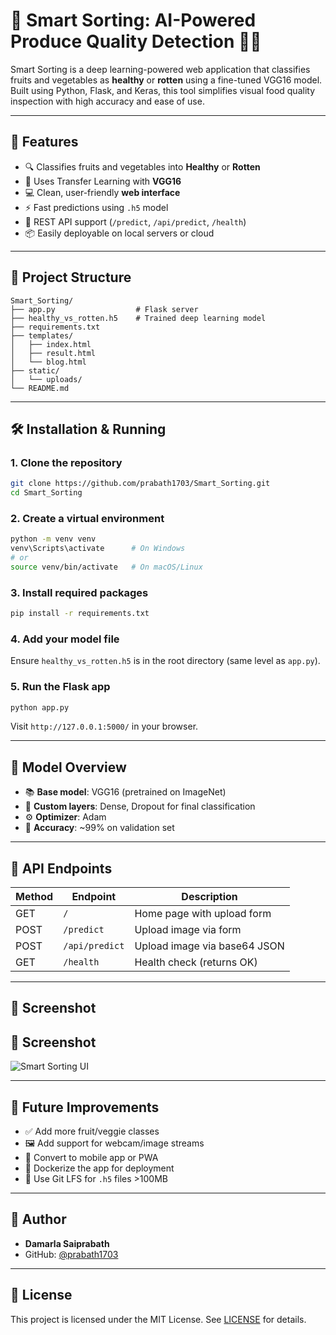 
# 🧠 Smart Sorting: AI-Powered Produce Quality Detection 🍎🥦

Smart Sorting is a deep learning-powered web application that classifies fruits and vegetables as **healthy** or **rotten** using a fine-tuned VGG16 model. Built using Python, Flask, and Keras, this tool simplifies visual food quality inspection with high accuracy and ease of use.

---

## 🚀 Features

- 🔍 Classifies fruits and vegetables into **Healthy** or **Rotten**
- 🧠 Uses Transfer Learning with **VGG16**
- 💻 Clean, user-friendly **web interface**
- ⚡ Fast predictions using `.h5` model
- 🔌 REST API support (`/predict`, `/api/predict`, `/health`)
- 📦 Easily deployable on local servers or cloud

---

## 📂 Project Structure

```
Smart_Sorting/
├── app.py                  # Flask server
├── healthy_vs_rotten.h5    # Trained deep learning model
├── requirements.txt
├── templates/
│   ├── index.html
│   ├── result.html
│   └── blog.html
├── static/
│   └── uploads/
└── README.md
```

---

## 🛠️ Installation & Running

### 1. Clone the repository
```bash
git clone https://github.com/prabath1703/Smart_Sorting.git
cd Smart_Sorting
```

### 2. Create a virtual environment
```bash
python -m venv venv
venv\Scripts\activate      # On Windows
# or
source venv/bin/activate   # On macOS/Linux
```

### 3. Install required packages
```bash
pip install -r requirements.txt
```

### 4. Add your model file
Ensure `healthy_vs_rotten.h5` is in the root directory (same level as `app.py`).

### 5. Run the Flask app
```bash
python app.py
```
Visit `http://127.0.0.1:5000/` in your browser.

---

## 🧪 Model Overview

- 📚 **Base model**: VGG16 (pretrained on ImageNet)
- 🧠 **Custom layers**: Dense, Dropout for final classification
- ⚙️ **Optimizer**: Adam
- 🎯 **Accuracy**: ~99% on validation set

---

## 📲 API Endpoints

| Method | Endpoint         | Description                  |
|--------|------------------|------------------------------|
| GET    | `/`              | Home page with upload form   |
| POST   | `/predict`       | Upload image via form        |
| POST   | `/api/predict`   | Upload image via base64 JSON |
| GET    | `/health`        | Health check (returns OK)    |

---

## 📸 Screenshot

## 📸 Screenshot

![Smart Sorting UI](static/Screenshot.png)


---

## 🔮 Future Improvements

- ✅ Add more fruit/veggie classes
- 🖼️ Add support for webcam/image streams
- 📱 Convert to mobile app or PWA
- 🐳 Dockerize the app for deployment
- 📁 Use Git LFS for `.h5` files >100MB

---

## 👤 Author

- **Damarla Saiprabath**  
- GitHub: [@prabath1703](https://github.com/prabath1703)

---

## 📄 License

This project is licensed under the MIT License. See [LICENSE](LICENSE) for details.
